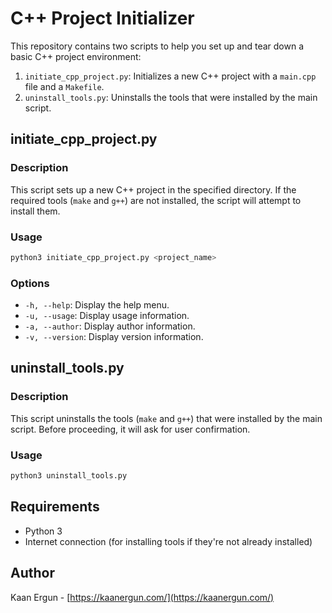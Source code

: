 # C++ Project Initializer

This repository contains two scripts to help you set up and tear down a basic C++ project environment:

1. `initiate_cpp_project.py`: Initializes a new C++ project with a `main.cpp` file and a `Makefile`.
2. `uninstall_tools.py`: Uninstalls the tools that were installed by the main script.

## initiate_cpp_project.py

### Description

This script sets up a new C++ project in the specified directory. If the required tools (`make` and `g++`) are not installed, the script will attempt to install them.

### Usage

```bash
python3 initiate_cpp_project.py <project_name>
```

### Options

- `-h, --help`: Display the help menu.
- `-u, --usage`: Display usage information.
- `-a, --author`: Display author information.
- `-v, --version`: Display version information.

## uninstall_tools.py

### Description

This script uninstalls the tools (`make` and `g++`) that were installed by the main script. Before proceeding, it will ask for user confirmation.

### Usage

```bash
python3 uninstall_tools.py
```

## Requirements

- Python 3
- Internet connection (for installing tools if they're not already installed)

## Author

Kaan Ergun - [https://kaanergun.com/](https://kaanergun.com/)
